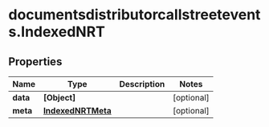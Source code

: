 # documentsdistributorcallstreetevents.IndexedNRT

## Properties

Name | Type | Description | Notes
------------ | ------------- | ------------- | -------------
**data** | **[Object]** |  | [optional] 
**meta** | [**IndexedNRTMeta**](IndexedNRTMeta.md) |  | [optional] 


